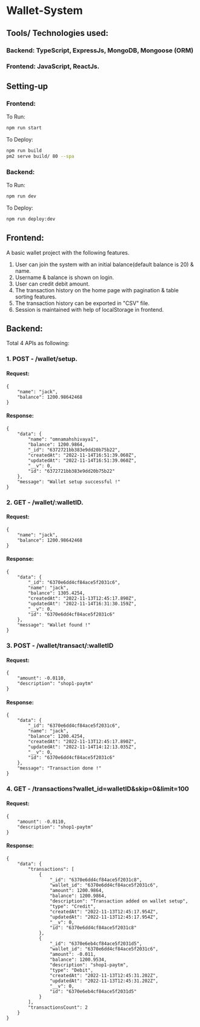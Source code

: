 # Wallet-System

## Tools/ Technologies used:
### Backend: TypeScript, ExpressJs, MongoDB, Mongoose (ORM)
### Frontend: JavaScript, ReactJs.

## Setting-up
### Frontend:

To Run:
```bash
npm run start
```
To Deploy:
```bash
npm run build
pm2 serve build/ 80 --spa
```

### Backend:

To Run:
```bash
npm run dev
```
To Deploy:
```bash
npm run deploy:dev
```





## Frontend:
A basic wallet project with the following features.
1. User can join the system with an initial balance(default balance is 20) & name.
2. Username & balance is shown on login.
3. User can credit debit amount.
4. The transaction history on the home page with pagination & table sorting features.
5. The transaction history can be exported in "CSV" file.
6. Session is maintained with help of localStorage in frontend.

## Backend:
Total 4 APIs as following:
### 1. POST - /wallet/setup.
#### Request:
```
{
    "name": "jack",
    "balance": 1200.98642468
}
```
#### Response:
```
{
    "data": {
        "name": "omnamahshivaya1",
        "balance": 1200.9864,
        "_id": "6372721bb383e9dd20b75b22",
        "createdAt": "2022-11-14T16:51:39.060Z",
        "updatedAt": "2022-11-14T16:51:39.060Z",
        "__v": 0,
        "id": "6372721bb383e9dd20b75b22"
    },
    "message": "Wallet setup successful !"
}
```

### 2. GET - /wallet/:walletID.
#### Request:
```
{
    "name": "jack",
    "balance": 1200.98642468
}
```
#### Response:
```
{
    "data": {
        "_id": "6370e6dd4cf84ace5f2031c6",
        "name": "jack",
        "balance": 1305.4254,
        "createdAt": "2022-11-13T12:45:17.890Z",
        "updatedAt": "2022-11-14T16:31:30.159Z",
        "__v": 0,
        "id": "6370e6dd4cf84ace5f2031c6"
    },
    "message": "Wallet found !"
}
```

### 3. POST - /wallet/transact/:walletID
#### Request:
```
{
    "amount": -0.0110,
    "description": "shop1-paytm"
}
```
#### Response:
```
{
    "data": {
        "_id": "6370e6dd4cf84ace5f2031c6",
        "name": "jack",
        "balance": 1200.4254,
        "createdAt": "2022-11-13T12:45:17.890Z",
        "updatedAt": "2022-11-14T14:12:13.035Z",
        "__v": 0,
        "id": "6370e6dd4cf84ace5f2031c6"
    },
    "message": "Transaction done !"
}
```

### 4. GET - /transactions?wallet_id=walletID&skip=0&limit=100
#### Request:
```
{
    "amount": -0.0110,
    "description": "shop1-paytm"
}
```
#### Response:
```
{
    "data": {
        "transactions": [
            {
                "_id": "6370e6dd4cf84ace5f2031c8",
                "wallet_id": "6370e6dd4cf84ace5f2031c6",
                "amount": 1200.9864,
                "balance": 1200.9864,
                "description": "Transaction added on wallet setup",
                "type": "Credit",
                "createdAt": "2022-11-13T12:45:17.954Z",
                "updatedAt": "2022-11-13T12:45:17.954Z",
                "__v": 0,
                "id": "6370e6dd4cf84ace5f2031c8"
            },
            {
                "_id": "6370e6eb4cf84ace5f2031d5",
                "wallet_id": "6370e6dd4cf84ace5f2031c6",
                "amount": -0.011,
                "balance": 1200.9534,
                "description": "shop1-paytm",
                "type": "Debit",
                "createdAt": "2022-11-13T12:45:31.202Z",
                "updatedAt": "2022-11-13T12:45:31.202Z",
                "__v": 0,
                "id": "6370e6eb4cf84ace5f2031d5"
            }
        ],
        "transactionsCount": 2
    }
}
```